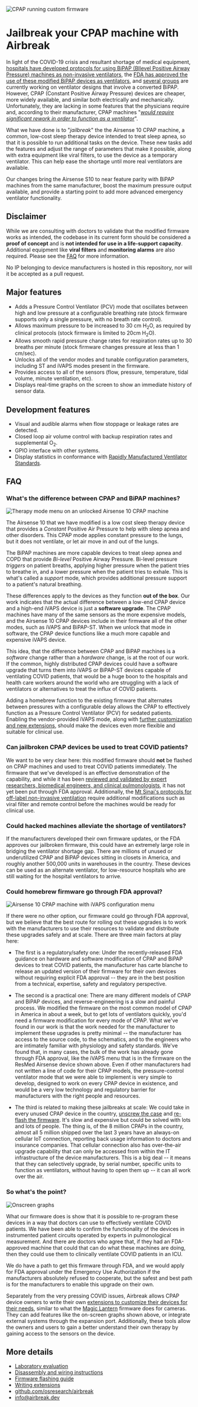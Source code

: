 ![CPAP running custom firmware](images/ventilator-animated.gif)
# Jailbreak your CPAP machine with Airbreak

In light of the COVID-19 crisis and resultant
shortage of medical equipment, [hospitals have developed protocols for
using BiPAP (BIlevel Positive Airway Pressure) machines as non-invasive
ventilators](https://health.mountsinai.org/blog/mount-sinai-turns-hundreds-of-machines-for-sleep-apnea-into-hospital-ventilators-shares-instructions-worldwide/),
the [FDA has approved the use of these modified BiPAP devices as ventilators](https://www.fda.gov/media/136702/download),
and [several groups](https://github.com/PubInv/covid19-vent-list)
are currently working on ventilator designs that involve a
converted BiPAP.  However, CPAP (Constant Positive Airway Pressure) devices
are cheaper, more widely available, and similar both electrically
and mechanically.  Unfortunately, they are lacking in some features that
the physicians require and, according to their manufacturer, CPAP
machines "[*would require significant rework in order to function as
a ventilator*](https://www.resmed.com/en-us/covid-19/)".

What we have done is to "*jailbreak*" the the Airsense 10 CPAP
machine, a common, low-cost sleep therapy device
intended to treat sleep apnea, so that it is possible to run additional
tasks on the device. These new tasks add the features and adjust the range of
parameters that make it possible, along with extra equipment like viral filters,
to use the device as a temporary ventilator.
This can help ease the shortage until more real ventilators are available.

Our changes bring the Airsense S10 to near feature parity with BiPAP
machines from the same manufacturer, boost the maximum pressure output
available, and provide a starting point to add more advanced emergency
ventilator functionality.

## Disclaimer

While we are consulting with doctors to validate that the modified
firmware works as intended, the codebase in its current form should
be considered a **proof of concept** and is
**not intended for use in a life-support capacity**.
Additional equipment like **viral filters** and **monitoring alarms**
are also required.
Please see the [FAQ](#faq) for more information.

No IP belonging to device manufacturers is hosted in this repository,
nor will it be accepted as a pull request.

## Major features
* Adds a Pressure Control Ventilator (PCV) mode that oscillates between high and low pressure at a configurable breathing rate (stock firmware supports only a single pressure, with no breath rate control).
* Allows maximum pressure to be increased to 30 cm H<sub>2</sub>O, as required by clinical protocols (stock firmware is limited to 20cm H<sub>2</sub>O).
* Allows smooth rapid pressure change rates for respiration rates up to 30 breaths per minute (stock firmware changes pressure at less than 1 cm/sec).
* Unlocks all of the vendor modes and tunable configuration parameters, including ST and iVAPS modes present in the firmware.
* Provides access to all of the sensors (flow, pressure, temperature, tidal volume, minute ventilation, etc).
* Displays real-time graphs on the screen to show an immediate history of sensor data.

## Development features
* Visual and audible alarms when flow stoppage or leakage rates are detected.
* Closed loop air volume control with backup respiration rates and supplemental O<sub>2</sub>.
* GPIO interface with other systems.
* Display statistics in conformance with [Rapidly Manufactured Ventilator Standards](https://docs.google.com/spreadsheets/d/17EJ9TN6O1wqP4c-lIn5hbmuMRrto7M_KXHf17zjNSLk/edit#gid=704151435).

## FAQ

### What's the difference between CPAP and BiPAP machines?

![Therapy mode menu on an unlocked Airsense 10 CPAP machine](images/airsense-modes.jpg)

The Airsense 10 that we have modified is a low cost sleep therapy device
that provides a *Constant* Positive Air Pressure to help with sleep apnea and
other disorders.  This CPAP mode applies constant pressure to the lungs,
but it does not ventilate, or let air move in and out of the lungs.

The BiPAP machines are more capable devices to treat sleep apnea
and COPD that provide *Bi-level* Positive Airway Pressure.  Bi-level
pressure *triggers* on patient breaths, applying higher pressure when
the patient tries to breathe in, and a lower pressure when the patient
tries to exhale.  This is what's called a *support* mode, which provides
additional pressure support to a patient's natural breathing.

These differences apply to the devices as they function **out of the box**.
Our work indicates that the actual difference between a low-end
CPAP device and a high-end iVAPS device is just a **software upgrade**.
The CPAP machines have many of the same sensors as the more
expensive models, and the Airsense 10 CPAP devices include in their
firmware all of the other modes, such as iVAPS and BiPAP-ST.
When we unlock that mode in software, the CPAP device functions like a
much more capable and expensive iVAPS device.

This idea, that the difference between CPAP and BiPAP machines is a
*software* change rather than a *hardware* change, is at the root of
our work.  If the common, highly distributed CPAP devices could have a
software upgrade that turns them into iVAPS or BiPAP-ST devices capable
of ventilating COVID patients, that would be a huge boon to the hospitals
and health care workers around the world who are struggling with a lack
of ventilators or alternatives to treat the influx of COVID patients.

Adding a homebrew function to the existing firmware that alternates
between pressures with a configurable delay allows the CPAP to effectively
function as a Pressure Control Ventilator (PCV) for sedated patients.
Enabling the vendor-provided iVAPS mode,
along with [further customization and new extensions](info/extensions),
should make the devices even more flexible and suitable for clinical use.


### Can jailbroken CPAP devices be used to treat COVID patients?

We want to be very clear here: this modified firmware should **not** be
flashed on CPAP machines and used to treat COVID patients immediately.
The firmware that we've developed is an effective demonstration of
the capability, and while it has been [reviewed and validated by expert
researchers, biomedical engineers, and clinical pulmonologists](evaluation), it has
not yet been put through FDA approval.  Additionally, the
[Mt Sinai's protocols for off-label non-invasive ventilation](https://health.mountsinai.org/wp-content/uploads/sites/14/2020/04/NIV-to-Ventilator-Modification-Protocol-v1.02-for-posting.pdf)
require additional modifications such as viral filter and remote control
before the machines would be ready for clinical use.

### Could hacked machines alleviate the shortage of ventilators?
If the manufacturers developed their own firmware updates, or the FDA
approves our jailbroken firmware, this could have an extremely large role
in bridging the ventilator shortage gap.
There are millions of unused or underutilized CPAP and BiPAP devices sitting in
closets in America, and roughly another 500,000 units in warehouses in
the country.  These devices can be used as an alternate ventilator, for
low-resource hospitals who are still waiting for the hospital ventilators
to arrive.

### Could homebrew firmware go through FDA approval?
![Airsense 10 CPAP machine with iVAPS configuration menu](images/airsense-ivaps.jpg)

If there were no other option, our firmware could go through FDA approval,
but we believe that the best route for rolling out these upgrades is
to work with the manufacturers to use their resources to validate and
distribute these upgrades safely and at scale.  There are three main
factors at play here:

* The first is a regulatory/safety one:  Under the recently-released
FDA guidance on hardware and software modification of CPAP and BiPAP
devices to treat COVID patients, the manufacturer has carte blanche
to release an updated version of their firmware for their own devices
without requiring explicit FDA approval -- they are in the best position
from a technical, expertise, safety and regulatory perspective.

* The second is a practical one:  There are many different models of
CPAP and BiPAP devices, and reverse-engineering is a slow and painful
process. We modified the firmware on the most common model of CPAP in
America in about a week, but to get lots of ventilators quickly, you'd
need a firmware modification for every mode of CPAP.
What we've found in our work is that the work needed
for the manufacturer to implement these upgrades is pretty minimal --
the manufacturer has access to the source code, to the schematics,
and to the engineers who are intimately familiar with physiology and
safety standards.  We've found that, in many cases, the bulk of the
work has already gone through FDA approval, like the iVAPS menu that
is in the firmware on the ResMed Airsense device shown above.  Even if other
manufacturers had not written a line of code for their CPAP models, the
pressure-control ventilator mode that we were able to implement
is very simple to develop, designed to work on every CPAP device in
existence, and would be a very low technology and regulatory barrier
for manufacturers with the right people and resources.

* The third is related to making these jailbreaks at scale:  We could take
in every unused CPAP device in the country, [unscrew the case](disassembly)
and [re-flash the firmware](firmware).  It's slow and expensive but could
be solved with lots and lots of people.  The thing is, of the 8 million
CPAPs in the country, almost all 5 million shipped over the last 3 years
have an always-on cellular IoT connection, reporting back usage
information to doctors and insurance companies.  That cellular
connection also has over-the-air upgrade capability that can only be
accessed from within the IT infrastructure of the device manufacturers.
This is a big deal -- it means that they can selectively upgrade, by
serial number, specific units to function as ventilators, without having
to open them up -- it can all work over the air.

### So what's the point?
![Onscreen graphs](images/sprintf.jpg)

What our firmware does is show that it is possible to re-program these
devices in a way that doctors can use to effectively ventilate COVID
patients. We have been able to confirm the functionality of the devices
in instrumented patient circuits operated by experts in pulmonological
measurement. And there are doctors who agree that, if they had an
FDA-approved machine that could that can do what these machines are doing,
then they could use them to clinically ventilate COVID patients in an ICU.

We do have a path to get this firmware through FDA, and we would apply for
FDA approval under the Emergency Use Authorization if the manufacturers
absolutely refused to cooperate, but the safest and best path is for
the manufacturers to enable this upgrade on their own.

Separately from the very pressing COVID issues, Airbreak allows
CPAP device owners to write their own [extensions to customize their
devices for their needs](info/extensions), similar to what the [Magic
Lantern](https://magiclantern.fm) firmware does for cameras.  They can
add features like the on-screen graphs shown above, or integrate external
systems through the expansion port.  Additionally, these tools allow
the owners and users to gain a better understand their own therapy by
gaining access to the sensors on the device.


## More details

* [Laboratory evaluation](evaluation)
* [Disassembly and wiring instructions](/disassembly)
* [Firmware flashing guide](/firmware)
* [Writing extensions](info/extensions)
* [github.com/osresearch/airbreak](https://github.com/osresearch/airbreak)
* [info@airbreak.dev](mailto://info@airbreak.dev)


